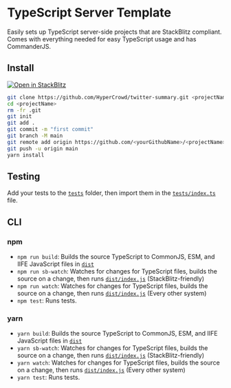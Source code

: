 # TypeScript Server Template

Easily sets up TypeScript server-side projects that are StackBlitz compliant. Comes with everything needed for easy TypeScript usage and has CommanderJS.

## Install

[![Open in StackBlitz](https://developer.stackblitz.com/img/open_in_stackblitz.svg)](https://stackblitz.com/github/hypercrowd/twitter-summary)

```bash
git clone https://github.com/HyperCrowd/twitter-summary.git <projectName>
cd <projectName>
rm -fr .git
git init
git add .
git commit -m "first commit"
git branch -M main
git remote add origin https://github.com/<yourGithubName>/<projectName>.git
git push -u origin main
yarn install
```

## Testing

Add your tests to the [`tests`](tests) folder, then import them in the [`tests/index.ts`](tests/index.ts) file.

## CLI

### npm

- `npm run build`: Builds the source TypeScript to CommonJS, ESM, and IIFE JavaScript files in [`dist`](dist)
- `npm run sb-watch`: Watches for changes for TypeScript files, builds the source on a change, then runs [`dist/index.js`](dist/index.js) (StackBlitz-friendly)
- `npm run watch`: Watches for changes for TypeScript files, builds the source on a change, then runs [`dist/index.js`](dist/index.js) (Every other system)
- `npm test`: Runs tests.

### yarn

- `yarn build`: Builds the source TypeScript to CommonJS, ESM, and IIFE JavaScript files in [`dist`](dist)
- `yarn sb-watch`: Watches for changes for TypeScript files, builds the source on a change, then runs [`dist/index.js`](dist/index.js) (StackBlitz-friendly)
- `yarn watch`: Watches for changes for TypeScript files, builds the source on a change, then runs [`dist/index.js`](dist/index.js) (Every other system)
- `yarn test`: Runs tests.
